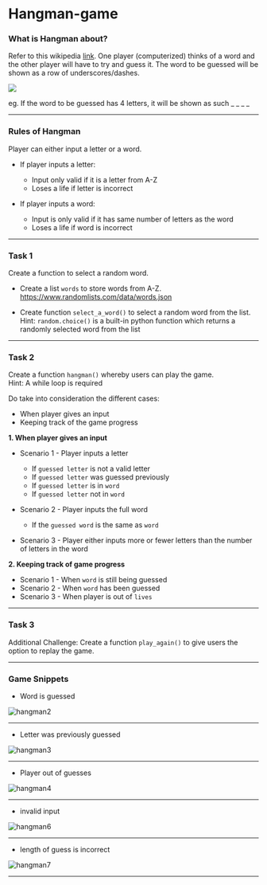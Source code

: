 # Hangman-game

### What is Hangman about?
Refer to this wikipedia [link](https://en.wikipedia.org/wiki/Hangman_(game)). One player (computerized) thinks of a word and the other player will have to try and guess it. The word to be guessed will be shown as a row of underscores/dashes.

<img src="https://upload.wikimedia.org/wikipedia/commons/d/d6/Hangman-6.png"/>

eg. If the word to be guessed has 4 letters, it will be shown as such _ _ _ _

---

### Rules of Hangman

Player can either input a letter or a word.

- If player inputs a letter:  
  - Input only valid if it is a letter from A-Z
  - Loses a life if letter is incorrect

- If player inputs a word: 
  - Input is only valid if it has same number of letters as the word
  - Loses a life if word is incorrect

---

### Task 1

Create a function to select a random word.

- Create a list `words` to store words from A-Z.   
https://www.randomlists.com/data/words.json


- Create function `select_a_word()` to select a random word 
from the list.<br /> 
Hint: `random.choice()` is a built-in python function which returns a randomly selected word from the list

---

### Task 2

Create a function `hangman()` whereby users can play the game. <br /> 
Hint: A while loop is required

Do take into consideration the different cases:
- When player gives an input<br /> 
- Keeping track of the game progress


**1. When player gives an input**
- Scenario 1 - Player inputs a letter 
  - If `guessed letter` is not a valid letter
  - If `guessed letter` was guessed previously
  - If `guessed letter` is in `word`
  - If `guessed letter` not in `word`

- Scenario 2 - Player inputs the full word 
  - If the `guessed word` is the same as `word`

- Scenario 3 - Player either inputs more or fewer letters than the number of letters in the word

**2. Keeping track of game progress**
- Scenario 1 - When `word` is still being guessed
- Scenario 2 - When `word` has been guessed
- Scenario 3 - When player is out of `lives`

--- 

### Task 3 

Additional Challenge: Create a function `play_again()` to give users the option to replay the game.

--- 

### Game Snippets
- Word is guessed <br />

![hangman2](https://user-images.githubusercontent.com/92679068/140646221-65789fd9-a305-449e-b323-6915167a784b.JPG)

---

- Letter was previously guessed <br />

![hangman3](https://user-images.githubusercontent.com/92679068/140646228-c5e9eb2f-11fc-4abf-8020-d12decd56800.JPG)

---

- Player out of guesses <br />

![hangman4](https://user-images.githubusercontent.com/92679068/140646229-536b0f6d-184c-4314-b315-93e1b0e5d6c1.JPG)

---

- invalid input <br />

![hangman6](https://user-images.githubusercontent.com/92679068/140646232-1dbbb4b2-05ea-4af5-ab65-226e5ed0bb14.JPG)

---

- length of guess is incorrect <br />

![hangman7](https://user-images.githubusercontent.com/92679068/140646235-bd8cc0ac-efe3-49a2-a817-13de68803513.JPG)

---
